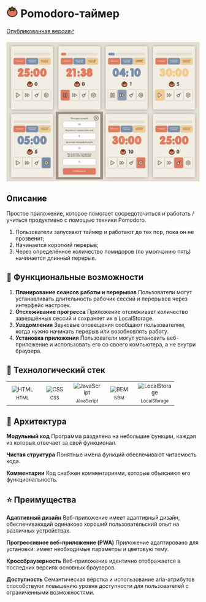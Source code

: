 <h1><img src="image/tomato.svg" width="30"/> Pomodoro-таймер</h1>

[Опубликованная версия🡕](https://main--pomodoro-eslichtne.netlify.app)

![Скриншот веб-приложения](image/docs/screenshot.png)
## Описание 
Простое приложение, которое помогает сосредоточиться и работать / учиться продуктивно с помощью техники Pomodoro.

1. Пользователи запускают таймер и работают до тех пор, пока он не прозвенит;
2. Начинается короткий перерыв;
3. Через определённое количество помидоров (по умолчанию пять) начинается длинный перерыв.

## :pushpin: Функциональные возможности
1. **Планирование сеансов работы и перерывов**
  Пользователи могут устанавливать длительность рабочих сессий и перерывов через интерфейс настроек.
1. **Отслеживание прогресса**
  Приложение отслеживает количество завершённых сессий и сохраняет их в LocalStorage.
1. **Уведомления**
  Звуковые оповещения сообщают пользователям, когда нужно начинать перерыв или возобновлять работу.
1. **Установка приложения**
  Пользователи могут установить веб-приложение и использовать его со своего компьютера, а не внутри браузера.

## :abacus: Технологический стек
<table>
  <tr>
    <td width="70" align='center'>
      <img width='36' height='36' src='https://files.svgcdn.io/vscode-icons/file-type-html.svg' alt='HTML'>
      <br>
      <sub>HTML</sub>
    </td>
    <td width="70" align='center'>
      <img width='36' height='36' src='https://files.svgcdn.io/vscode-icons/file-type-css.svg' alt='CSS'>
      <br>
      <sub>CSS</sub>
    </td>
    <td width="70" align='center'>
      <img width='36' height='36' src='https://files.svgcdn.io/logos/javascript.svg' alt='JavaScript'>
      <br>
      <sub>JavaScript</sub>
    </td>
    <td width="70" align='center'>
      <img width='36' height='36' src='https://files.svgcdn.io/logos/bem.svg' alt='BEM'>
      <br>
      <sub>БЭМ</sub>
    </td>
    <td width="70" align='center'>
      <img width='36' height='36' src='https://www.svgrepo.com/show/35762/cloud-computing.svg' alt='LocalStorage'>
      <br>
      <sub>LocalStorage</sub>
    </td>
  </tr>
</table>

## :jigsaw: Архитектура
**Модульный код**
Программа разделена на небольшие функции, каждая из которых отвечает за свой функционал.

**Чистая структура**
Понятные имена функций обеспечивают читаемость кода.

**Комментарии**
Код снабжен комментариями, которые объясняют его функциональность.

## :star: Преимущества
**Адаптивный дизайн**
Веб-приложение имеет адаптивный дизайн, обеспечивающий одинаково хороший пользовательский опыт на различных устройствах.

**Прогрессивное веб-приложение (PWA)**
Приложение адаптировано для установки: имеет необходимые параметры и цветовую тему.

**Кроссбраузерность** 
Веб-приложение идентично отображается в последних версиях основных браузеров.

**Доступность** 
Семантическая вёрстка и использование aria-атрибутов способствуют повышению уровня доступности для пользователей с ограниченными возможностями.
